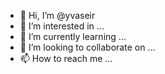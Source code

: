 - 👋 Hi, I’m @yvaseir
- 👀 I’m interested in ...
- 🌱 I’m currently learning ...
- 💞️ I’m looking to collaborate on ...
- 📫 How to reach me ...

<!---
yvaseir/yvaseir is a ✨ special ✨ repository because its `README.md` (this file) appears on your GitHub profile.
You can click the Preview link to take a look at your changes.
--->
